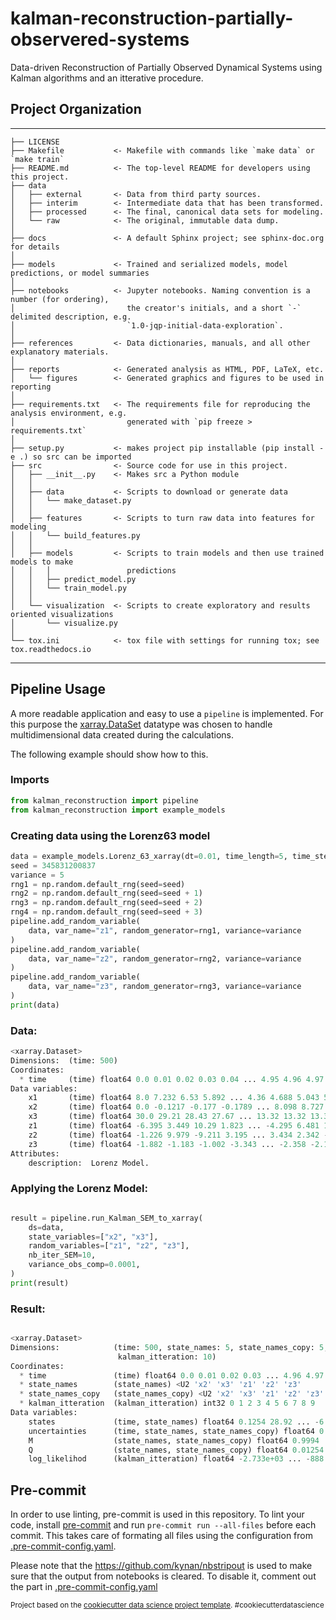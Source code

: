 kalman-reconstruction-partially-observered-systems
==============================

Data-driven Reconstruction of Partially Observed Dynamical Systems using Kalman algorithms and an itterative procedure.

## Project Organization
------------

    ├── LICENSE
    ├── Makefile           <- Makefile with commands like `make data` or `make train`
    ├── README.md          <- The top-level README for developers using this project.
    ├── data
    │   ├── external       <- Data from third party sources.
    │   ├── interim        <- Intermediate data that has been transformed.
    │   ├── processed      <- The final, canonical data sets for modeling.
    │   └── raw            <- The original, immutable data dump.
    │
    ├── docs               <- A default Sphinx project; see sphinx-doc.org for details
    │
    ├── models             <- Trained and serialized models, model predictions, or model summaries
    │
    ├── notebooks          <- Jupyter notebooks. Naming convention is a number (for ordering),
    │                         the creator's initials, and a short `-` delimited description, e.g.
    │                         `1.0-jqp-initial-data-exploration`.
    │
    ├── references         <- Data dictionaries, manuals, and all other explanatory materials.
    │
    ├── reports            <- Generated analysis as HTML, PDF, LaTeX, etc.
    │   └── figures        <- Generated graphics and figures to be used in reporting
    │
    ├── requirements.txt   <- The requirements file for reproducing the analysis environment, e.g.
    │                         generated with `pip freeze > requirements.txt`
    │
    ├── setup.py           <- makes project pip installable (pip install -e .) so src can be imported
    ├── src                <- Source code for use in this project.
    │   ├── __init__.py    <- Makes src a Python module
    │   │
    │   ├── data           <- Scripts to download or generate data
    │   │   └── make_dataset.py
    │   │
    │   ├── features       <- Scripts to turn raw data into features for modeling
    │   │   └── build_features.py
    │   │
    │   ├── models         <- Scripts to train models and then use trained models to make
    │   │   │                 predictions
    │   │   ├── predict_model.py
    │   │   └── train_model.py
    │   │
    │   └── visualization  <- Scripts to create exploratory and results oriented visualizations
    │       └── visualize.py
    │
    └── tox.ini            <- tox file with settings for running tox; see tox.readthedocs.io


--------

## Pipeline Usage
A more readable application and easy to use a ``pipeline`` is implemented.
For this purpose the [xarray.DataSet](https://docs.xarray.dev/en/stable/generated/xarray.Dataset.html) datatype was chosen to handle multidimensional data created during the calculations.

The following example should show how to this.

### Imports
````python
from kalman_reconstruction import pipeline
from kalman_reconstruction import example_models
````
### Creating data using the Lorenz63 model
````python
data = example_models.Lorenz_63_xarray(dt=0.01, time_length=5, time_steps=None)
seed = 345831200837
variance = 5
rng1 = np.random.default_rng(seed=seed)
rng2 = np.random.default_rng(seed=seed + 1)
rng3 = np.random.default_rng(seed=seed + 2)
rng4 = np.random.default_rng(seed=seed + 3)
pipeline.add_random_variable(
    data, var_name="z1", random_generator=rng1, variance=variance
)
pipeline.add_random_variable(
    data, var_name="z2", random_generator=rng2, variance=variance
)
pipeline.add_random_variable(
    data, var_name="z3", random_generator=rng3, variance=variance
)
print(data)
````

### Data:
````python
<xarray.Dataset>
Dimensions:  (time: 500)
Coordinates:
  * time     (time) float64 0.0 0.01 0.02 0.03 0.04 ... 4.95 4.96 4.97 4.98 4.99
Data variables:
    x1       (time) float64 8.0 7.232 6.53 5.892 ... 4.36 4.688 5.043 5.425
    x2       (time) float64 0.0 -0.1217 -0.177 -0.1789 ... 8.098 8.727 9.399
    x3       (time) float64 30.0 29.21 28.43 27.67 ... 13.32 13.32 13.37 13.49
    z1       (time) float64 -6.395 3.449 10.29 1.823 ... -4.295 6.481 1.779 9.81
    z2       (time) float64 -1.226 9.979 -9.211 3.195 ... 3.434 2.342 -7.697
    z3       (time) float64 -1.882 -1.183 -1.002 -3.343 ... -2.358 -2.183 -9.06
Attributes:
    description:  Lorenz Model.
````

### Applying the Lorenz Model:
````python

result = pipeline.run_Kalman_SEM_to_xarray(
    ds=data,
    state_variables=["x2", "x3"],
    random_variables=["z1", "z2", "z3"],
    nb_iter_SEM=10,
    variance_obs_comp=0.0001,
)
print(result)
````

### Result:
````python

<xarray.Dataset>
Dimensions:            (time: 500, state_names: 5, state_names_copy: 5,
                        kalman_itteration: 10)
Coordinates:
  * time               (time) float64 0.0 0.01 0.02 0.03 ... 4.96 4.97 4.98 4.99
  * state_names        (state_names) <U2 'x2' 'x3' 'z1' 'z2' 'z3'
  * state_names_copy   (state_names_copy) <U2 'x2' 'x3' 'z1' 'z2' 'z3'
  * kalman_itteration  (kalman_itteration) int32 0 1 2 3 4 5 6 7 8 9
Data variables:
    states             (time, state_names) float64 0.1254 28.92 ... -6.976
    uncertainties      (time, state_names, state_names_copy) float64 0.00548 ...
    M                  (state_names, state_names_copy) float64 0.9994 ... 0.9288
    Q                  (state_names, state_names_copy) float64 0.01254 ... 3.3
    log_likelihod      (kalman_itteration) float64 -2.733e+03 ... -888.1

````

## Pre-commit
In order to use linting, pre-commit is used in this repository.
To lint your code, install [pre-commit](https://pre-commit.com/) and run ``pre-commit run --all-files`` before each commit.
This takes care of formating all files using the configuration from [.pre-commit-config.yaml](.pre-commit-config.yaml).

Please note that the https://github.com/kynan/nbstripout is used to make sure that the output from notebooks is cleared.
To disable it, comment out the part in [.pre-commit-config.yaml](.pre-commit-config.yaml?plain=1#L65)

<p><small>Project based on the <a target="_blank" href="https://drivendata.github.io/cookiecutter-data-science/">cookiecutter data science project template</a>. #cookiecutterdatascience</small></p>
